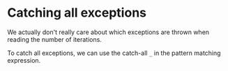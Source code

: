 # Catching all exceptions

We actually don't really care about which exceptions are thrown when reading the number of iterations.

To catch all exceptions, we can use the catch-all `_` in the pattern matching expression.
